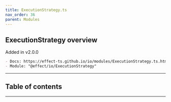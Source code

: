 ```yaml
---
title: ExecutionStrategy.ts
nav_order: 36
parent: Modules
---
```


## ExecutionStrategy overview

Added in v2.0.0

```md
- Docs: https://effect-ts.github.io/io/modules/ExecutionStrategy.ts.html
- Module: "@effect/io/ExecutionStrategy"
```

---

<h2 class="text-delta">Table of contents</h2>

---
